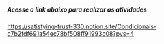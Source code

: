 ##### Acesse o link abaixo para realizar as atividades
https://satisfying-trust-330.notion.site/Condicionais-c7b2fdf691a54ec78bf508ff91993c08?pvs=4
